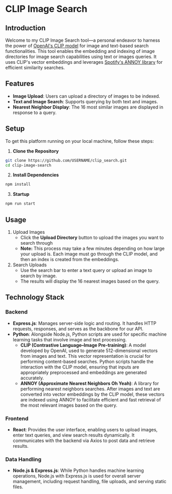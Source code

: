 # CLIP Image Search

## Introduction
Welcome to my CLIP Image Search tool—a personal endeavor to harness the power of [OpenAI's CLIP
model](https://openai.com/research/clip) for image and text-based search functionalities. This tool enables the embedding and 
indexing of image directories for image search capabilities using text or images queries.
It uses CLIP's vector embeddings and leverages [Spotify's ANNOY library](https://github.com/spotify/annoy) for efficient 
similarity searches. 

## Features
- **Image Upload**: Users can upload a directory of images to be indexed.
- **Text and Image Search**: Supports querying by both text and images.
- **Nearest Neighbor Display**: The 16 most similar images are displayed in response to a query.

## Setup
To get this platform running on your local machine, follow these steps:
1. **Clone the Repository**
```bash
git clone https://github.com/USERNAME/clip_search.git
cd clip-image-search
```
2. **Install Dependencies**
```bash
npm install
```
3. **Startup**
```bash
npm run start
```
## Usage
1. Upload Images
     - Click the **Upload Directory** button to upload the images you want to search through
     - **Note:** This process may take a few minutes depending on how large your upload is. Each image must go through the CLIP model, and then an index is created from the embeddings.
3. Search Uploads
     - Use the search bar to enter a text query or upload an image to search by image.
     - The results will display the 16 nearest images based on the query.
  
## Technology Stack

### Backend
- **Express.js**: Manages server-side logic and routing. It handles HTTP requests, responses, and serves as the backbone for our API.
- **Python**: Alongside Node.js, Python scripts are used for specific machine learning tasks that involve image and text processing.
  - **CLIP (Contrastive Language–Image Pre-training)**: A model developed by OpenAI, used to generate 512-dimensional vectors from images and text. This vector representation is crucial for performing content-based searches. Python scripts handle the interaction with the CLIP model, ensuring that inputs are appropriately preprocessed and embeddings are generated accurately.
  - **ANNOY (Approximate Nearest Neighbors Oh Yeah)**: A library for performing nearest neighbors searches. After images and text are converted into vector embeddings by the CLIP model, these vectors are indexed using ANNOY to facilitate efficient and fast retrieval of the most relevant images based on the query. 

### Frontend
- **React**: Provides the user interface, enabling users to upload images, enter text queries, and view search results dynamically. It communicates with the backend via Axios to post data and retrieve results.

### Data Handling
- **Node.js & Express.js**: While Python handles machine learning operations, Node.js with Express.js is used for overall server management, including request handling, file uploads, and serving static files.
